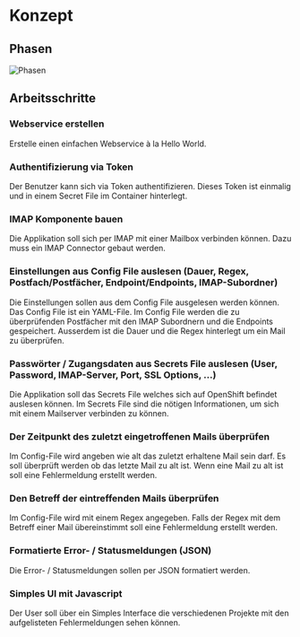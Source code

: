 # Konzept

## Phasen

![Phasen](https://raw.githubusercontent.com/puzzle/mailbox-watcher/master/doc/konzeption/phasen.jpg)

## Arbeitsschritte

### Webservice erstellen

Erstelle einen einfachen Webservice à la Hello World.

### Authentifizierung via Token

Der Benutzer kann sich via Token authentifizieren. Dieses Token ist einmalig und in einem Secret File im Container hinterlegt.

### IMAP Komponente bauen

Die Applikation soll sich per IMAP mit einer Mailbox verbinden können. Dazu muss ein IMAP Connector gebaut werden.

### Einstellungen aus Config File auslesen (Dauer, Regex, Postfach/Postfächer, Endpoint/Endpoints, IMAP-Subordner)

Die Einstellungen sollen aus dem Config File ausgelesen werden können. Das Config File ist ein YAML-File.
Im Config File werden die zu überprüfenden Postfächer mit den IMAP Subordnern und die Endpoints gespeichert.
Ausserdem ist die Dauer und die Regex hinterlegt um ein Mail zu überprüfen.

### Passwörter / Zugangsdaten aus Secrets File auslesen (User, Password, IMAP-Server, Port, SSL Options, ...)

Die Applikation soll das Secrets File welches sich auf OpenShift befindet auslesen können. Im Secrets File sind die nötigen
Informationen, um sich mit einem Mailserver verbinden zu können.

### Der Zeitpunkt des zuletzt eingetroffenen Mails überprüfen

Im Config-File wird angeben wie alt das zuletzt erhaltene Mail sein darf.
Es soll überprüft werden ob das letzte Mail zu alt ist.
Wenn eine Mail zu alt ist soll eine Fehlermeldung erstellt werden.

### Den Betreff der eintreffenden Mails überprüfen

Im Config-File wird mit einem Regex angegeben.
Falls der Regex mit dem Betreff einer Mail übereinstimmt soll eine Fehlermeldung erstellt werden.

### Formatierte Error- / Statusmeldungen (JSON)

Die Error- / Statusmeldungen sollen per JSON formatiert werden. 

### Simples UI mit Javascript

Der User soll über ein Simples Interface die verschiedenen Projekte mit den aufgelisteten Fehlermeldungen sehen können.
